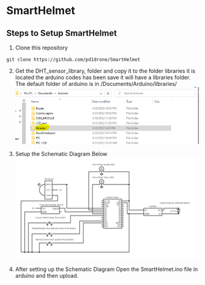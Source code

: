 # SmartHelmet

## Steps to Setup SmartHelmet
1. Clone this repository 
```
git clone https://github.com/pd1drone/SmartHelmet
```
2. Get the DHT_sensor_library, folder and copy it to the folder libraries it is located the arduino codes has been save it will have a libraries folder. The default folder of arduino is in /Documents/Arduino/libraries/
![Libraries-Directory](Libraries-Directory.PNG)

3. Setup the Schematic Diagram Below
![Smart-Helmet-Circuit](SmartHelmet.png)

4. After setting up the Schematic Diagram Open the SmartHelmet.ino file in arduino and then upload.

